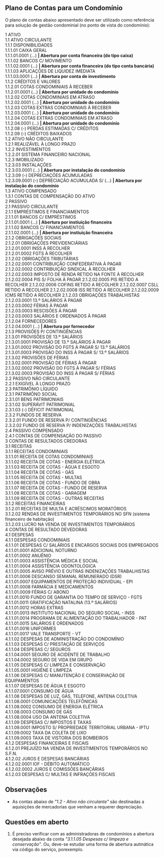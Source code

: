 ## Plano de Contas para um Condomínio

O plano de contas abaixo apresentado deve ser utilizado como referência para solução de gestão condominial (no ponto de vista do condomínio):

1 ATIVO  
1.1 ATIVO CIRCULANTE  
1.1.1 DISPONIBILIDADES  
1.1.1.01 CAIXA GERAL  
1.1.1.01.0001 (...) **| Abertura por conta financeira (do tipo caixa)**  
1.1.1.02 BANCOS C/ MOVIMENTO  
1.1.1.02.0001 (...) **| Abertura por conta financeira (do tipo conta bancária)**  
1.1.1.03 APLICAÇÕES DE LIQUIDEZ IMEDIATA  
1.1.1.03.0001 (...) **| Abertura por conta de investimento**  
1.1.2 CRÉDITOS E VALORES  
1.1.2.01 COTAS CONDOMINIAIS À RECEBER  
1.1.2.01.0001 (...) **| Abertura por unidade do condomínio**  
1.1.2.02 COTAS CONDOMINIAIS EM ATRASO  
1.1.2.02.0001 (...) **| Abertura por unidade do condomínio**  
1.1.2.03 COTAS EXTRAS CONDOMINIAIS À RECEBER  
1.1.2.03.0001 (...) **| Abertura por unidade do condomínio**  
1.1.2.04 COTAS EXTRAS CONDOMINIAIS EM ATRASO  
1.1.2.04.0001 (...) **| Abertura por unidade do condomínio**  
1.1.2.08 (-) PERDAS ESTIMADAS C/ CRÉDITOS  
1.1.2.09 (-) CRÉDITOS BAIXADOS  
1.2 ATIVO NÃO CIRCULANTE  
1.2.1 REALIZÁVEL À LONGO PRAZO  
1.2.2 INVESTIMENTOS  
1.2.2.01 SISTEMA FINANCEIRO NACIONAL  
1.2.3 IMOBILIZADO  
1.2.3.03 INSTALAÇÕES  
1.2.3.03.0001 (...) **| Abertura por instalação do condomínio**  
1.2.3.09 (-) DEPRECIAÇÕES ACUMULADAS  
1.2.3.09.0001 (-) DEPRECIAÇÃO ACUMULADA S/ (...) **| Abertura por instalação do condomínio**  
1.3 ATIVO COMPENSADO  
1.3.1 CONTAS DE COMPENSAÇÃO DO ATIVO  
2 PASSIVO  
2.1 PASSIVO CIRCULANTE  
2.1.1 EMPRÉSTIMOS E FINANCIAMENTOS  
2.1.1.01 BANCOS C/ EMPRÉSTIMOS  
2.1.1.01.0001 (...) **| Abertura por instiuição financeira**  
2.1.1.02 BANCOS C/ FINANCIAMENTOS  
2.1.1.02.0001 (...) **| Abertura por instiuição financeira**  
2.1.2 OBRIGAÇÕES SOCIAIS  
2.1.2.01 OBRIGAÇÕES PREVIDENCIÁRIAS  
2.1.2.01.0001 INSS À RECOLHER  
2.1.2.01.0002 FGTS À RECOLHER  
2.1.2.02 OBRIGAÇÕES TRIBUTÁRIAS  
2.1.2.02.0001 CONTRIBUIÇÃO CONFEDERATIVA À PAGAR  
2.1.2.02.0002 CONTRIBUIÇÃO SINDICAL À RECOLHER  
2.1.2.02.0003 IMPOSTO DE RENDA RETIDO NA FONTE À RECOLHER
2.1.2.02.0004 PIS S/ FOLHA À PAGAR
2.1.2.02.0005 PIS RETIDO A RECOLHER
2.1.2.02.0006 COFINS RETIDO A RECOLHER
2.1.2.02.0007 CSLL RETIDO A RECOLHER
2.1.2.02.0008 ISS RETIDO A RECOLHER
2.1.2.02.0009 ICMS RETIDO A RECOLHER
2.1.2.03 OBRIGAÇÕES TRABALHISTAS  
2.1.2.03.0001 13.º SALÁRIOS À PAGAR  
2.1.2.03.0002 FÉRIAS À PAGAR  
2.1.2.03.0003 RESCISÕES À PAGAR  
2.1.2.03.0003 SALÁRIOS E ORDENADOS À PAGAR  
2.1.2.04 FORNECEDORES  
2.1.2.04.0001 (...) **| Abertura por fornecedor**  
2.1.3 PROVISÕES P/ CONTINGÊNCIAS  
2.1.3.01 PROVISÕES DE 13.º SALÁRIOS  
2.1.3.01.0001 PROVISÃO DE 13.º SALÁRIOS À PAGAR  
2.1.3.01.0002 PROVISÃO DO FGTS À PAGAR S/ 13.º SALÁRIOS  
2.1.3.01.0003 PROVISÃO DO INSS À PAGAR S/ 13.º SALÁRIOS  
2.1.3.02 PROVISÕES DE FÉRIAS  
2.1.3.02.0001 PROVISÃO DE FÉRIAS À PAGAR  
2.1.3.02.0002 PROVISÃO DO FGTS À PAGAR S/ FÉRIAS  
2.1.3.02.0003 PROVISÃO DO INSS À PAGAR S/ FÉRIAS  
2.2 PASSIVO NÃO CIRCULANTE  
2.2.1 EXIGÍVEL À LONGO PRAZO  
2.3 PATRIMÔNIO LÍQUIDO  
2.3.1 PATRIMÔNO SOCIAL  
2.3.1.01 BENS PATRIMONIAIS  
2.3.1.02 SUPERÁVIT PATRIMONIAL  
2.3.1.03 (-) DÉFICIT PATRIMONIAL  
2.3.2 FUNDOS DE RESERVA  
2.3.2.01 FUNDO DE RESERVA P/ CONTINGÊNCIAS  
2.3.2.02 FUNDO DE RESERVA P/ INDENIZAÇÕES TRABALHISTAS  
2.4 PASSIVO COMPENSADO  
2.4.1 CONTAS DE COMPENSAÇÃO DO PASSIVO  
3 CONTAS DE RESULTADOS CREDORAS  
3.1 RECEITAS  
3.1.1 RECEITAS CONDOMINIAIS  
3.1.1.01 RECEITA DE COTAS CONDOMINIAIS  
3.1.1.02 RECEITA DE COTAS - ENERGIA ELÉTRICA  
3.1.1.03 RECEITA DE COTAS - ÁGUA E ESGOTO  
3.1.1.04 RECEITA DE COTAS - GÁS  
3.1.1.05 RECEITA DE COTAS - MULTAS  
3.1.1.06 RECEITA DE COTAS - FUNDO DE OBRA  
3.1.1.07 RECEITA DE COTAS - FUNDO DE RESERVA  
3.1.1.08 RECEITA DE COTAS - GARAGEM  
3.1.1.09 RECEITA DE COTAS - OUTRAS RECEITAS  
3.1.2 RECEITAS FINANCEIRAS  
3.1.2.01 RECEITAS DE MULTA E ACRÉSCIMOS MORATÓRIOS  
3.1.2.02 RENDAS DE INVESTIMENTOS TEMPORÁRIOS NO SFN (sistema financeiro de habitação)  
3.1.2.03 LUCRO NA VENDA DE INVESTIMENTOS TEMPORÁRIOS  
4 CONTAS DE RESULTADO DEVEDORAS  
4.1 DESPESAS  
4.1.1 DESPESAS CONDOMINIAIS  
4.1.1.01 DESPESAS C/ SALÁRIOS E ENCARGOS SOCIAIS DOS EMPREGADOS  
4.1.1.01.0001 ADICIONAL NOTURNO  
4.1.1.01.0002 ANUÊNIO  
4.1.1.01.0003 ASSISTÊNCIA MÉDICA E SOCIAL  
4.1.1.01.0004 ASSISTÊNCIA ODONTOLÓGICA  
4.1.1.01.0005 AVISO PRÉVIO E OUTRAS INDENIZAÇÕES TRABALHISTAS  
4.1.1.01.0006 DESCANSO SEMANAL REMUNERADO (DSR)  
4.1.1.01.0007 EQUIPAMENTOS DE PROTEÇÃO INDIVIDUAL - EPI  
4.1.1.01.0008 FARMÁCIA E MEDICAMENTOS  
4.1.1.01.0009 FÉRIAS C/ ABONO  
4.1.1.01.0010 FUNDO DE GARANTIA DO TEMPO DE SERVIÇO - FGTS  
4.1.1.01.0011 GRATIFICAÇÃO NATALINA (13.º SALÁRIOS)  
4.1.1.01.0012 HORAS EXTRAS  
4.1.1.01.0013 INSTITUTO NACIONAL DO SEGURO SOCIAL - INSS  
4.1.1.01.0014 PROGRAMA DE ALIMENTAÇÃO DO TRABALHADOR - PAT  
4.1.1.01.0015 SALÁRIOS E ORDENADOS  
4.1.1.01.0016 UNIFORMES  
4.1.1.01.0017 VALE TRANSPORTE - VT  
4.1.1.02 DESPESAS DE ADMINISTRAÇÃO DO CONDOMÍNIO  
4.1.1.03 DESPESAS C/ PRESTAÇÃO DE SERVIÇOS  
4.1.1.04 DESPESAS C/ SEGUROS  
4.1.1.04.0001 SEGURO DE ACIDENTE DE TRABALHO  
4.1.1.04.0002 SEGURO DE VIDA EM GRUPO  
4.1.1.05 DESPESAS C/ LIMPEZA E CONSERVAÇÃO  
4.1.1.05.0001 HIGIÊNE E LIMPEZA  
4.1.1.06 DESPESAS C/ MANUTENÇÃO E CONSERVAÇÃO DE EQUIPAMENTOS  
4.1.1.07 DESPESAS DE ÁGUA E ESGOTO  
4.1.1.07.0001 CONSUMO DE ÁGUA  
4.1.1.08 DESPESAS DE LUZ, GÁS, TELEFONE, ANTENA COLETIVA  
4.1.1.08.0001 COMUNICAÇÕES TELEFÔNICAS  
4.1.1.08.0002 CONSUMO DE ENERGIA ELÉTRICA  
4.1.1.08.0003 CONSUMO DE GÁS  
4.1.1.08.0004 USO DA ANTENA COLETIVA  
4.1.1.09 DESPESAS C/ IMPOSTOS E TAXAS  
4.1.1.09.0001 IMPOSTO S/ PROPRIEDADE TERRITORIAL URBANA - IPTU  
4.1.1.09.0002 TAXA DA COLETA DE LIXO  
4.1.1.09.0003 TAXA DE VISTORIA DOS BOMBEIROS  
4.1.2 DESPESAS FINANCEIRAS E FISCAIS  
4.1.2.01 PREJUÍZO NA VENDA DE INVESTIMENTOS TEMPORÁRIOS NO S.F.N.  
4.1.2.02 JUROS E DESPESAS BANCÁRIAS  
4.1.2.02.0001 IOF - DÉBITO AUTOMÁTICO  
4.1.2.02.0002 JUROS E COMISSÕES BANCÁRIAS  
4.1.2.03 DESPESAS C/ MULTAS E INFRAÇÕES FISCAIS  

## Observações

* As contas abaixo de _"1.2 - Ativo não circulante"_ são destinadas a aquisições de mercadorias que venham a requerer depreciação.

## Questões em aberto

1. É preciso verificar com as administradoras de condomínios a abertura desejada abaixo da conta _"3.1.1.05 Despesas c/ limpeza e conservação"_. Ou, deve-se estudar uma forma de abertura autmática via código do serviço, porexemplo.
